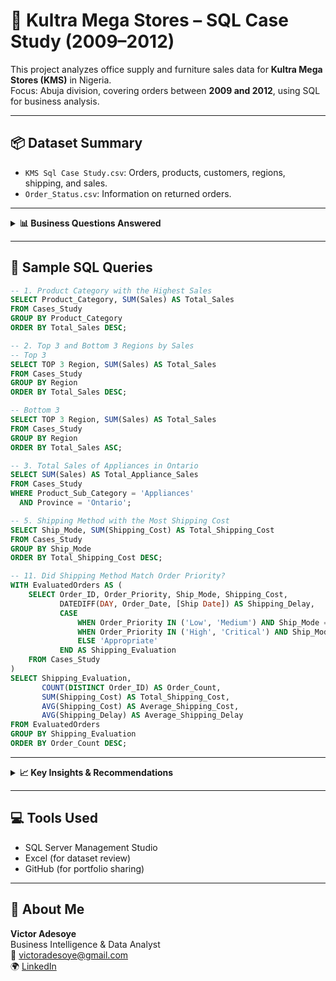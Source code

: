 
# 🧾 Kultra Mega Stores – SQL Case Study (2009–2012)

This project analyzes office supply and furniture sales data for **Kultra Mega Stores (KMS)** in Nigeria.  
Focus: Abuja division, covering orders between **2009 and 2012**, using SQL for business analysis.

---

## 📦 Dataset Summary

- `KMS Sql Case Study.csv`: Orders, products, customers, regions, shipping, and sales.
- `Order_Status.csv`: Information on returned orders.

---

<details>
<summary><strong>📊 Business Questions Answered</strong></summary>

### 📌 Case Scenario I
1. Which product category had the highest sales?  
2. What are the Top 3 and Bottom 3 regions in terms of sales?  
3. What were the total sales of appliances in Ontario?  
4. What should KMS do to increase revenue from the bottom 10 customers?  
5. Which shipping method cost the most?

### 📌 Case Scenario II
6. Who are the most valuable customers and what do they typically purchase?  
7. Which small business customer had the highest sales?  
8. Which corporate customer placed the most number of orders between 2009–2012?  
9. Which consumer customer was the most profitable?  
10. Which customer returned items, and what segment do they belong to?  
11. Did KMS appropriately spend shipping costs based on order priority?

</details>

---

## 🧾 Sample SQL Queries

```sql
-- 1. Product Category with the Highest Sales
SELECT Product_Category, SUM(Sales) AS Total_Sales
FROM Cases_Study
GROUP BY Product_Category
ORDER BY Total_Sales DESC;
```

```sql
-- 2. Top 3 and Bottom 3 Regions by Sales
-- Top 3
SELECT TOP 3 Region, SUM(Sales) AS Total_Sales
FROM Cases_Study
GROUP BY Region
ORDER BY Total_Sales DESC;

-- Bottom 3
SELECT TOP 3 Region, SUM(Sales) AS Total_Sales
FROM Cases_Study
GROUP BY Region
ORDER BY Total_Sales ASC;
```

```sql
-- 3. Total Sales of Appliances in Ontario
SELECT SUM(Sales) AS Total_Appliance_Sales
FROM Cases_Study
WHERE Product_Sub_Category = 'Appliances'
  AND Province = 'Ontario';
```

```sql
-- 5. Shipping Method with the Most Shipping Cost
SELECT Ship_Mode, SUM(Shipping_Cost) AS Total_Shipping_Cost
FROM Cases_Study
GROUP BY Ship_Mode
ORDER BY Total_Shipping_Cost DESC;
```

```sql
-- 11. Did Shipping Method Match Order Priority?
WITH EvaluatedOrders AS (
    SELECT Order_ID, Order_Priority, Ship_Mode, Shipping_Cost,
           DATEDIFF(DAY, Order_Date, [Ship Date]) AS Shipping_Delay,
           CASE 
               WHEN Order_Priority IN ('Low', 'Medium') AND Ship_Mode = 'Express Air' THEN 'Unnecessary Express'
               WHEN Order_Priority IN ('High', 'Critical') AND Ship_Mode = 'Delivery Truck' THEN 'Slow for Urgent Order'
               ELSE 'Appropriate'
           END AS Shipping_Evaluation
    FROM Cases_Study
)
SELECT Shipping_Evaluation,
       COUNT(DISTINCT Order_ID) AS Order_Count,
       SUM(Shipping_Cost) AS Total_Shipping_Cost,
       AVG(Shipping_Cost) AS Average_Shipping_Cost,
       AVG(Shipping_Delay) AS Average_Shipping_Delay
FROM EvaluatedOrders
GROUP BY Shipping_Evaluation
ORDER BY Order_Count DESC;
```

---

<details>
<summary><strong>📈 Key Insights & Recommendations</strong></summary>

- **Technology** was the highest-selling product category.  
- **Express Air** was the most expensive shipping method; however, many low-priority orders used it unnecessarily.  
- **Emily Phan** was the most valuable and profitable customer (Tech-focused).  
- **Dennis Kane** had the highest small business sales.  
- **Adam Hart** placed the most corporate orders (18 total).  
- **Over 800 orders** had mismatched shipping vs priority, costing KMS ₦25,000+.  
- Most returns came from **Consumer** and **Small Business** segments.

🔎 **Suggestions:**
- Match shipping method to order priority to save cost.  
- Increase revenue from bottom customers using campaigns or bundles.  
- Focus marketing on top regions and best-performing categories.  
- Track and reduce product returns.

</details>

---

## 💻 Tools Used

- SQL Server Management Studio  
- Excel (for dataset review)  
- GitHub (for portfolio sharing)

---

## 👤 About Me

**Victor Adesoye**  
Business Intelligence & Data Analyst  
📧 victoradesoye@gmail.com  
🌍 [LinkedIn](https://linkedin.com/in/victor-adesoye)
